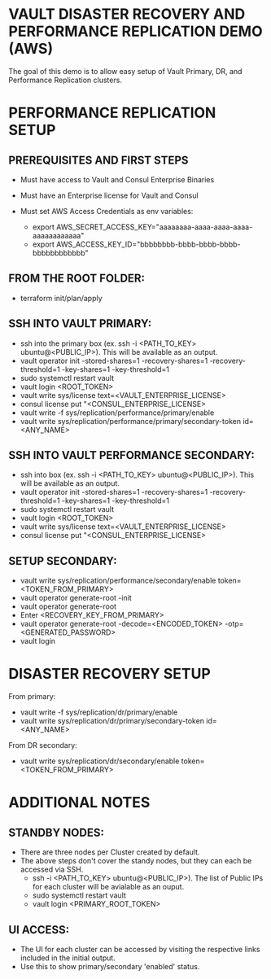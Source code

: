 # VAULT DISASTER RECOVERY AND PERFORMANCE REPLICATION DEMO (AWS)

The goal of this demo is to allow easy setup of Vault Primary, DR, and Performance Replication clusters.



# PERFORMANCE REPLICATION SETUP

## PREREQUISITES AND FIRST STEPS
- Must have access to Vault and Consul Enterprise Binaries
- Must have an Enterprise license for Vault and Consul

- Must set AWS Access Credentials as env variables:
    - export AWS_SECRET_ACCESS_KEY="aaaaaaaa-aaaa-aaaa-aaaa-aaaaaaaaaaaa"
    - export AWS_ACCESS_KEY_ID="bbbbbbbb-bbbb-bbbb-bbbb-bbbbbbbbbbbb"

## FROM THE ROOT FOLDER:
- terraform init/plan/apply

## SSH INTO VAULT PRIMARY:
- ssh into the primary box (ex. ssh -i <PATH_TO_KEY> ubuntu@<PUBLIC_IP>).  This will be available as an output.
- vault operator init -stored-shares=1 -recovery-shares=1 -recovery-threshold=1 -key-shares=1 -key-threshold=1
- sudo systemctl restart vault
- vault login <ROOT_TOKEN>
- vault write sys/license text=<VAULT_ENTERPRISE_LICENSE>
- consul license put "<CONSUL_ENTERPRISE_LICENSE>
- vault write -f sys/replication/performance/primary/enable
- vault write sys/replication/performance/primary/secondary-token id=<ANY_NAME>

## SSH INTO VAULT PERFORMANCE SECONDARY:
- ssh into box (ex. ssh -i <PATH_TO_KEY> ubuntu@<PUBLIC_IP>).  This will be available as an output.
- vault operator init -stored-shares=1 -recovery-shares=1 -recovery-threshold=1 -key-shares=1 -key-threshold=1
- sudo systemctl restart vault
- vault login <ROOT_TOKEN>
- vault write sys/license text=<VAULT_ENTERPRISE_LICENSE>
- consul license put "<CONSUL_ENTERPRISE_LICENSE>

## SETUP SECONDARY:
- vault write sys/replication/performance/secondary/enable token=<TOKEN_FROM_PRIMARY>
- vault operator generate-root -init
- vault operator generate-root 
- Enter <RECOVERY_KEY_FROM_PRIMARY>
- vault operator generate-root -decode=<ENCODED_TOKEN> -otp=<GENERATED_PASSWORD>
- vault login <TOKEN>

# DISASTER RECOVERY SETUP
From primary:
- vault write -f sys/replication/dr/primary/enable
- vault write sys/replication/dr/primary/secondary-token id=<ANY_NAME>

From DR secondary:
- vault write sys/replication/dr/secondary/enable token=<TOKEN_FROM_PRIMARY>


# ADDITIONAL NOTES
## STANDBY NODES:
- There are three nodes per Cluster created by default.
- The above steps don't cover the standy nodes, but they can each be accessed via SSH.
    - ssh -i <PATH_TO_KEY> ubuntu@<PUBLIC_IP>). The list of Public IPs for each cluster will be avialable as an ouput.
    - sudo systemctl restart vault
    - vault login <PRIMARY_ROOT_TOKEN>

## UI ACCESS:
- The UI for each cluster can be accessed by visiting the respective links included in the initial output.
- Use this to show primary/secondary 'enabled' status.
